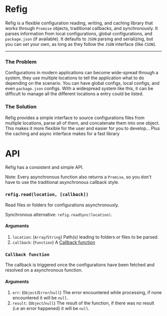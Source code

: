 Refig
=====
Refig is a flexible configuration reading, writing, and caching library that works through `Promise` objects, traditional callbacks, and synchronously.  It parses information from local configurations, global configurations, and `package.json` (if available).  It defaults to `JSON` parsing and serializing, but you can set your own, as long as they follow the `JSON` interface (like `CSON`).

---

### The Problem
Configurations in modern applications can become wide-spread through a system, they use multiple locations to tell the application what to do depending on the scenario.  You can have global configs, local configs, and even `package.json` configs.  With a widespread system like this, it can be difficult to manage all the different locations a entry could be listed.

### The Solution
Refig provides a simple interface to source configurations files from multiple locations, parse all of them, and concatenate them into one object.  This makes it more flexible for the user and easier for you to develop...  Plus the caching and async interface makes for a fast library

# API
Refig has a consistent and simple API.

Note: Every asynchronous function also returns a `Promise`, so you don't have to use the traditional asynchronous callback style.

### `refig.read(location, [callback])`
Read files or folders for configurations asynchronously.

Synchronous alternative: `refig.readSync(location)`.

#### Arguments
  1. `location`: (`Array`/`String`) Path(s) leading to folders or files to be parsed.
  2. `callback`: (`Function`) A [Callback function](#callback-function)

### `Callback function`
The callback is triggered once the configurations have been fetched and resolved on a asynchronous function.

#### Arguments
 1. `err`: (`Object`/`Error`/`null`) The error encountered while processing, if none encountered it will be `null`.
 2. `result`: (`Object`/`null`) The result of the function, if there was no result (i.e an error happened) it will be `null`.  
